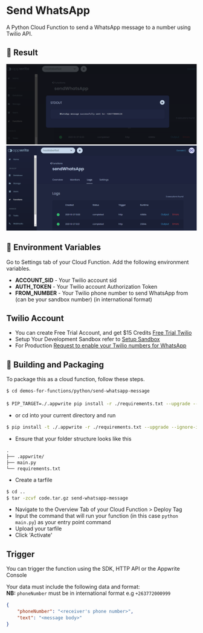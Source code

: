#  Send WhatsApp 
A Python Cloud Function to send a WhatsApp message to a number using Twilio API.
<br>

## 🚀 Result
![result](docs-images/result.png)
![res](docs-images/result-log.png)
<br>


## 📝 Environment Variables
Go to Settings tab of your Cloud Function. Add the following environment variables.

* **ACCOUNT_SID** -  Your Twilio account sid
* **AUTH_TOKEN** -  Your Twilio account Authorization Token
* **FROM_NUMBER** -  Your Twilio phone number to send WhatsApp from (can be your sandbox number) (in international format)


## Twilio Account
 - You can create Free Trial Account, and get $15 Credits [Free Trial Twilio](https://www.twilio.com/try-twilio)
- Setup Your Development Sandbox refer to [Setup Sandbox](https://www.twilio.com/docs/whatsapp/sandbox)
- For Production [Request to enable your Twilio numbers for WhatsApp](https://www.twilio.com/whatsapp/request-access)

## 🚀 Building and Packaging

To package this as a cloud function, follow these steps.

```bash
$ cd demos-for-functions/python/send-whatsapp-message

$ PIP_TARGET=./.appwrite pip install -r ./requirements.txt --upgrade --ignore-installed 
```

* or cd into your current directory and run
```bash
$ pip install -t ./.appwrite -r ./requirements.txt --upgrade --ignore-installed
```

* Ensure that your folder structure looks like this 
```
.
├── .appwrite/
├── main.py
└── requirements.txt
```

* Create a tarfile

```bash
$ cd ..
$ tar -zcvf code.tar.gz send-whatsapp-message
```

* Navigate to the Overview Tab of your Cloud Function > Deploy Tag
* Input the command that will run your function (in this case `python main.py`) as your entry point command
* Upload your tarfile 
* Click 'Activate'

## Trigger
You can trigger the function using the SDK, HTTP API or the Appwrite Console

Your data must include the following data and format:<br>
**NB:** `phoneNumber` must be in international format e.g `+263772000999`
```json
{
    "phoneNumber": "<receiver's phone number>",
    "text": "<message body>"
}

```
